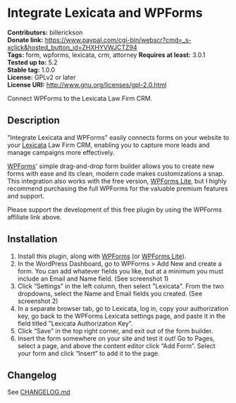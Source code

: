 # Integrate Lexicata and WPForms

**Contributors:** billerickson  
**Donate link:** https://www.paypal.com/cgi-bin/webscr?cmd=_s-xclick&hosted_button_id=ZHXHYVWJCTZ94  
**Tags:** form, wpforms, lexicata, crm, attorney
**Requires at least:** 3.0.1  
**Tested up to:** 5.2  
**Stable tag:** 1.0.0  
**License:** GPLv2 or later  
**License URI:** http://www.gnu.org/licenses/gpl-2.0.html  

Connect WPForms to the Lexicata Law Firm CRM.

## Description

"Integrate Lexicata and WPForms" easily connects forms on your website to your [Lexicata](https://lexicata.com/) Law Firm CRM, enabling you to capture more leads and manage campaigns more effectively.

[WPForms](https://www.billerickson.net/go/wpforms/)' simple drag-and-drop form builder allows you to create new forms with ease and its clean, modern code makes customizations a snap. This integration also works with the free version, [WPForms Lite](https://wordpress.org/plugins/wpforms-lite/), but I highly recommend purchasing the full WPForms for the valuable premium features and support.

Please support the development of this free plugin by using the WPForms affiliate link above.

## Installation

 1. Install this plugin, along with [WPForms](https://www.billerickson.net/go/wpforms/) (or [WPForms Lite](https://wordpress.org/plugins/wpforms-lite/)).
 2. In the WordPress Dashboard, go to WPForms > Add New and create a form. You can add whatever fields you like, but at a minimum you must include an Email and Name field. (See screenshot 1)
 3. Click “Settings” in the left column, then select "Lexicata". From the two dropdowns, select the Name and Email fields you created. (See screenshot 2)
 4. In a separate browser tab, go to Lexicata, log in, copy your authorization key, go back to the WPForms Lexicata settings page, and paste it in the field titled "Lexicata Authorization Key”.
 5. Click “Save” in the top right corner, and exit out of the form builder.
 6. Insert the form somewhere on your site and test it out! Go to Pages, select a page, and above the content editor click “Add Form”. Select your form and click “Insert” to add it to the page.


## Changelog
See [CHANGELOG.md](https://github.com/billerickson/integrate-lexicata-wpforms/blob/master/CHANGELOG.md)
